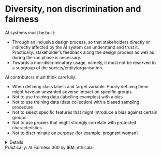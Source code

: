 # Diversity, non discrimination and fairness
AI systems must be built:
- Through an inclusive design process, so that stakeholders directly or indirectly affected by the AI system can understand and trust it. Practically: stakeholder’s feedback along the design process as well as during the run phase is necessary.
- Towards a non-discriminatory usage, namely, it must not be reserved to a subgroup of the society/entity/organisation.

AI contributors must think carefully:
- When defining class labels and target variable. Poorly defining them might have an unwanted adverse impact on specific groups.
- Not to use training data (labelling examples) with a bias
- Not to use training data (data collection) with a biased sampling procedure
- Not to select specific features that might introduce a bias against certain groups
- Not to use proxies that might strongly correlate with protected characteristics
- Not to discriminate on purpose (for example: pregnant woman)

<details>
AI contributors must foster the creation of bias-free AI systems and give themselves the means to reasonably arbitrage between performance and fairness, through the use of proper frameworks. Example:
<ul>
    <li><i>Anticipate bias and question the risk of discrimination:
        <ul>
            <li><i>In the data used to train AI systems (origin, gender, age, characteristics related to the brand image, …). Bias might come from history, incompleteness and/or bad governance data models. Any identifiable and discriminatory bias should be removed as much as possible in the data collection phase.</i></li>
            <li><i>In the AI systems (eg. algorithm programming). Bias might come from poorly defined constraints, bad decisions, wrong requirements. This can be counteracted by putting in place oversight processes. [PLACEHOLDER FOR DEEP DIVE AND MORE DOC]</i></li>
        </ul>
    </i></li>
    <li><i>Quantify the risk of breach of fairness on identified sensitive populations, through the use of metrics, including but not limited to: statistical parity difference, equal opportunity difference, average odds difference, disparate impact, theil index </i></li>
    <li><i>Correct bias, through the use of algorithms, including but not limited to: reweighting, optimized pre-processing, adversarial debiasing, reject option based classification </i></li>
</ul>
</details>
Practically: AI Fairness 360 by IBM, ethicalai,


